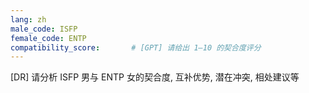 ```yaml
---
lang: zh
male_code: ISFP
female_code: ENTP
compatibility_score:       # [GPT] 请给出 1–10 的契合度评分
---
```


[DR] 请分析 ISFP 男与 ENTP 女的契合度, 互补优势, 潜在冲突, 相处建议等

